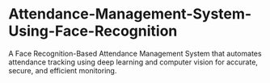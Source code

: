 # Attendance-Management-System-Using-Face-Recognition
A Face Recognition-Based Attendance Management System that automates attendance tracking using deep learning and computer vision for accurate, secure, and efficient monitoring.
